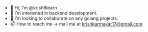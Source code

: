 - 👋 Hi, I’m @krish8learn
- 👀 I’m interested in backend development.
- 💞️ I’m looking to collaborate on any golang projects.
- 📫 How to reach me -> mail me at krishkarmakar17@gmail.com

<!---
krish8learn/krish8learn is a ✨ special ✨ repository because its `README.md` (this file) appears on your GitHub profile.
You can click the Preview link to take a look at your changes.
--->
